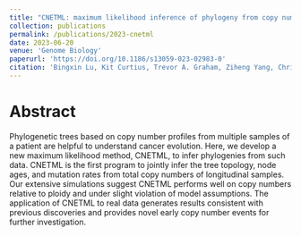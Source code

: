 ```yaml
---
title: "CNETML: maximum likelihood inference of phylogeny from copy number profiles of multiple samples"
collection: publications
permalink: /publications/2023-cnetml
date: 2023-06-20
venue: 'Genome Biology'
paperurl: 'https://doi.org/10.1186/s13059-023-02983-0'
citation: 'Bingxin Lu, Kit Curtius, Trevor A. Graham, Ziheng Yang, Chris P. Barnes. CNETML: maximum likelihood inference of phylogeny from copy number profiles of multiple samples. Genome Biol 24, 144 (2023). https://doi.org/10.1186/s13059-023-02983-0'
---
```


# Abstract
Phylogenetic trees based on copy number profiles from multiple samples of a patient are helpful to understand cancer evolution. Here, we develop a new maximum likelihood method, CNETML, to infer phylogenies from such data. CNETML is the first program to jointly infer the tree topology, node ages, and mutation rates from total copy numbers of longitudinal samples. Our extensive simulations suggest CNETML performs well on copy numbers relative to ploidy and under slight violation of model assumptions. The application of CNETML to real data generates results consistent with previous discoveries and provides novel early copy number events for further investigation.